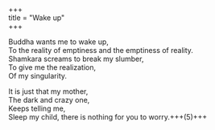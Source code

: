 +++  
title = "Wake up"  
+++  

Buddha wants me to wake up,  
To the reality of emptiness and the emptiness of reality.  
Shamkara screams to break my slumber,  
To give me the realization,  
Of my singularity.  

It is just that my mother,  
The dark and crazy one,  
Keeps telling me,  
Sleep my child, there is nothing for you to worry.+++(5)+++  